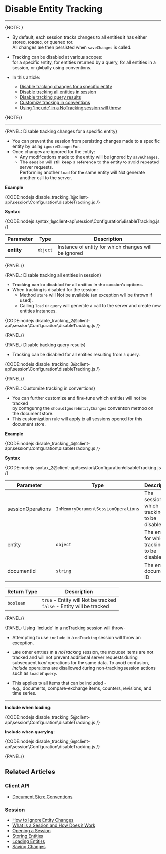 # Disable Entity Tracking
---

{NOTE: }

* By default, each session tracks changes to all entities it has either stored, loaded, or queried for.  
  All changes are then persisted when `saveChanges` is called.  

* Tracking can be disabled at various scopes:  
  for a specific entity, for entities returned by a query, for all entities in a session, or globally using conventions.

* In this article:
  * [Disable tracking changes for a specific entity](../../../client-api/session/configuration/how-to-disable-tracking#disable-tracking-changes-for-a-specific-entity)
  * [Disable tracking all entities in session](../../../client-api/session/configuration/how-to-disable-tracking#disable-tracking-all-entities-in-session)
  * [Disable tracking query results](../../../client-api/session/configuration/how-to-disable-tracking#disable-tracking-query-results)
  * [Customize tracking in conventions](../../../client-api/session/configuration/how-to-disable-tracking#customize-tracking-in-conventions)
  * [Using 'Include' in a NoTracking session will throw](../../../client-api/session/configuration/how-to-disable-tracking#using-)

{NOTE/}

---

{PANEL: Disable tracking changes for a specific entity}

* You can prevent the session from persisting changes made to a specific entity by using `ignoreChangesFor`.
* Once changes are ignored for the entity:
    * Any modifications made to the entity will be ignored by `saveChanges`.
    * The session will still keep a reference to the entity to avoid repeated server requests.  
      Performing another `load` for the same entity will Not generate another call to the server.
  
**Example**

{CODE:nodejs disable_tracking_1@client-api\session\Configuration\disableTracking.js /}

**Syntax**

{CODE:nodejs syntax_1@client-api\session\Configuration\disableTracking.js /}

| Parameter  | Type     | Description                                          |
|------------|----------|------------------------------------------------------|
| **entity** | `object` | Instance of entity for which changes will be ignored |

{PANEL/}

{PANEL: Disable tracking all entities in session}

* Tracking can be disabled for all entities in the session's options.  
* When tracking is disabled for the session:  
  * Method `store` will Not be available (an exception will be thrown if used).
  * Calling `load` or `query` will generate a call to the server and create new entities instances.

{CODE:nodejs disable_tracking_2@client-api\session\Configuration\disableTracking.js /}

{PANEL/}

{PANEL: Disable tracking query results}

* Tracking can be disabled for all entities resulting from a query.

{CODE:nodejs disable_tracking_3@client-api\session\Configuration\disableTracking.js /}

{PANEL/}

{PANEL: Customize tracking in conventions}

* You can further customize and fine-tune which entities will not be tracked  
  by configuring the `shouldIgnoreEntityChanges` convention method on the document store.
* This customization rule will apply to all sessions opened for this document store.

**Example**

{CODE:nodejs disable_tracking_4@client-api\session\Configuration\disableTracking.js /}

**Syntax**

{CODE:nodejs syntax_2@client-api\session\Configuration\disableTracking.js /}

| Parameter         | Type                                | Description                                      |
|-------------------|-------------------------------------|--------------------------------------------------|
| sessionOperations | `InMemoryDocumentSessionOperations` | The session for which tracking is to be disabled |
| entity            | `object`                            | The entity for which tracking is to be disabled  |
| documentId        | `string`                            | The entity's document ID                         |

| Return Type   | Description                                                             |
|---------------|-------------------------------------------------------------------------|
| `boolean`     | `true` - Entity will Not be tracked<br>`false` - Entity will be tracked |

{PANEL/}

{PANEL: Using 'include' in a noTracking session will throw}

* Attempting to use `include` in a `noTracking` session will throw an exception.

* Like other entities in a _noTracking_ session,
  the included items are not tracked and will not prevent additional server requests during subsequent _load_ operations for the same data.
  To avoid confusion, _include_ operations are disallowed during non-tracking session actions such as `load` or `query`.

* This applies to all items that can be included -  
  e.g., documents, compare-exchange items, counters, revisions, and time series.

---

**Include when loading**:

{CODE:nodejs disable_tracking_5@client-api\session\Configuration\disableTracking.js /}

**Include when querying**:

{CODE:nodejs disable_tracking_6@client-api\session\Configuration\disableTracking.js /}

{PANEL/}

## Related Articles

### Client API

- [Document Store Conventions](../../../client-api/configuration/conventions)

### Session

- [How to Ignore Entity Changes](../../../client-api/session/how-to/ignore-entity-changes)
- [What is a Session and How Does it Work](../../../client-api/session/what-is-a-session-and-how-does-it-work) 
- [Opening a Session](../../../client-api/session/opening-a-session)
- [Storing Entities](../../../client-api/session/storing-entities)
- [Loading Entities](../../../client-api/session/loading-entities)
- [Saving Changes](../../../client-api/session/saving-changes)
